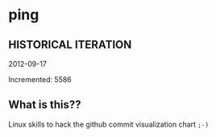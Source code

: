 # ping

## HISTORICAL ITERATION
2012-09-17

Incremented: 5586

## What is this?? 
Linux skills to hack the github commit visualization chart `;-)`
